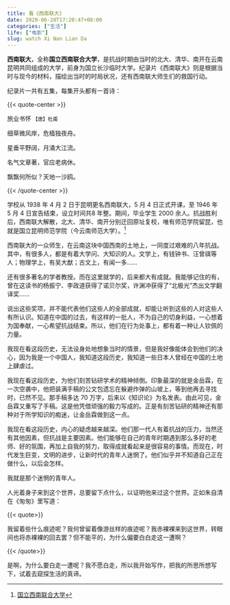 ```yaml
---
title: 看《西南联大》
date: 2020-06-20T17:20:47+08:00
categories: ["生活"]
life: ["电影"]
slug: watch Xi Nan Lian Da
---
```


**西南联大**，全称**国立西南联合大学**，是抗战时期由当时的北大、清华、南开在云南昆明共同组成的大学，前身为国立长沙临时大学。纪录片《西南联大》则是根据当时与现今的材料，描绘出当时的时局状况，还有西南联大师生们的救国行动。

纪录片一共有五集，每集开头都有一首诗：

{{< quote-center >}}

旅业书怀  <small>【唐】杜甫</small>

细草微风岸，危樯独夜舟。

星垂平野阔，月涌大江流。

名气文章著，官应老病休。

飘飘何所似？天地一沙鸥。

{{< /quote-center >}}

学校从 1938 年 4 月 2 日于昆明更名西南联大，5 月 4 日正式开课，至 1946 年 5 月 4 日宣告结束，设立时间共8 年整。期间，毕业学生 2000 余人。抗战胜利后，西南联大解散，北大、清华、南开分别迁回原址复校，唯有师范学院留昆，也就是国立昆明师范学院（今云南师范大学）。[^1]

西南联大的一众师生，在云南这块中国西南的土地上，一同度过艰难的八年抗战。其中，有很多人，都是有着大学问、大知识的人。文学上，有钱钟书、汪曾祺等人；物理学上，有吴大猷；古文上，有闻一多……

还有很多著名的学者教授。而在这里就学的，后来都大有成就。我能够记住的有，曾在这读书的杨振宁、李政道获得了诺贝尔奖，许渊冲获得了“北极光”杰出文学翻译奖……

说出这些奖项，并不能代表他们这些人的全部成就，却能让听到这些的人对这些人有所认识。知道在中国的过去，有这样的一批人，不为自己的切身利益，一心想着为国奉献，一心希望抗战结束。所以，他们在行为处事上，都有着一种让人钦佩的力量。

我现在看这段历史，无法设身处地想象当时的情景，但是我好像能体会到他们的决心，因为我是一个中国人，我知道这段历史，我知道一些日本人曾经在中国的土地上肆虐过。

我现在看这段历史，为他们刻苦钻研学术的精神倾倒。印象最深的就是金岳霖，在一次空袭中，他把装满手稿的公文包遗忘在躲避炸弹的山坡上，等到他再去寻找时，已然不见。那手稿多达 70 万字，后来以《知识论》为名发表。由此可见，金岳霖又重写了手稿。这是他凭借顽强的毅力写成的。正是有刻苦钻研的精神还有那种对于所学知识的痴迷，让金岳霖做到这一点。

我现在看这段历史，内心的疑虑越来越深。他们那一代人有着抗战的压力，当然还有其他因素，但抗战是主要因素。他们能够在自己的青年时期遇到那么多好的老师、好的氛围，再加上自我的努力，取得成就看起来是很容易的事情。而现在，时代发生巨变，文明的进步，让新时代的青年人迷惘了。他们似乎并不知道自己正在做什么，以后会怎样。

我就是那个迷惘的青年人。

人光着身子来到这个世界，总要留下点什么，以证明他来过这个世界。正如朱自清在《匆匆》里写道：

{{< quote>}}

我留着些什么痕迹呢？我何曾留着像游丝样的痕迹呢？我赤裸裸来到这世界，转眼间也将赤裸裸的回去罢？但不能平的，为什么偏要白白走这一遭啊？

{{< /quote>}}

是啊，为什么要白走一遭呢？我不愿白走，所以我开始写作，把我的所思所想写下，试着去窥探生活的真谛。

[^1]: [国立西南联合大学](https://zh.wikipedia.org/wiki/国立西南联合大学)